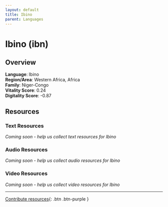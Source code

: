 ```yaml
---
layout: default
title: Ibino
parent: Languages
---
```


# Ibino (ibn)

## Overview

**Language**: Ibino  
**Region/Area**: Western Africa, Africa  
**Family**: Niger-Congo  
**Vitality Score**: 0.24  
**Digitality Score**: -0.87  

## Resources

### Text Resources
*Coming soon - help us collect text resources for Ibino*

### Audio Resources
*Coming soon - help us collect audio resources for Ibino*

### Video Resources
*Coming soon - help us collect video resources for Ibino*

---

[Contribute resources](https://fairtrain.github.io/){: .btn .btn-purple }
